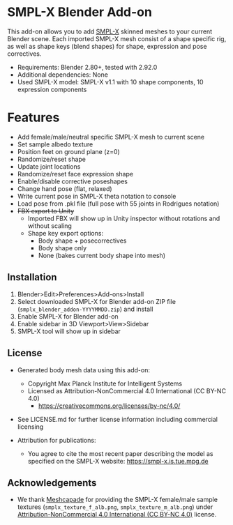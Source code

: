 # SMPL-X Blender Add-on

This add-on allows you to add [SMPL-X](https://smpl-x.is.tue.mpg.de) skinned meshes to your current Blender scene. Each imported SMPL-X mesh consist of a shape specific rig, as well as shape keys (blend shapes) for shape, expression and pose correctives.

+ Requirements: Blender 2.80+, tested with 2.92.0
+ Additional dependencies: None
+ Used SMPL-X model: SMPL-X v1.1 with 10 shape components, 10 expression components

# Features
+ Add female/male/neutral specific SMPL-X mesh to current scene
+ Set sample albedo texture
+ Position feet on ground plane (z=0)
+ Randomize/reset shape
+ Update joint locations
+ Randomize/reset face expression shape
+ Enable/disable corrective poseshapes
+ Change hand pose (flat, relaxed)
+ Write current pose in SMPL-X theta notation to console
+ Load pose from .pkl file (full pose with 55 joints in Rodrigues notation)
+ ~~FBX export to Unity~~
    + Imported FBX will show up in Unity inspector without rotations and without scaling
    + Shape key export options: 
        + Body shape + posecorrectives
        + Body shape only
        + None (bakes current body shape into mesh)
## Installation
1. Blender>Edit>Preferences>Add-ons>Install
2. Select downloaded SMPL-X for Blender add-on ZIP file (`smplx_blender_addon-YYYYMMDD.zip`) and install
3. Enable SMPL-X for Blender add-on
4. Enable sidebar in 3D Viewport>View>Sidebar
5. SMPL-X tool will show up in sidebar

## License
+ Generated body mesh data using this add-on:
    + Copyright Max Planck Institute for Intelligent Systems
    + Licensed as Attribution-NonCommercial 4.0 International (CC BY-NC 4.0)
      + https://creativecommons.org/licenses/by-nc/4.0/

+ See LICENSE.md for further license information including commercial licensing

+ Attribution for publications: 
    + You agree to cite the most recent paper describing the model as specified on the SMPL-X website: https://smpl-x.is.tue.mpg.de

## Acknowledgements
+ We thank [Meshcapade](https://meshcapade.com/) for providing the SMPL-X female/male sample textures (`smplx_texture_f_alb.png`, `smplx_texture_m_alb.png`) under [Attribution-NonCommercial 4.0 International (CC BY-NC 4.0)](https://creativecommons.org/licenses/by-nc/4.0/) license.

